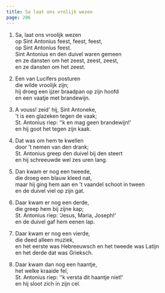 ```yaml
---
title: Sa laat ons vrolijk wezen
page: 206
---  
```


1. Sa, laat ons vroolijk wezen  
op Sint Antonius feest, feest, feest,  
op Sint Antonius feest.  
Sint Antonius en den duivel waren gemeen  
en ze dansten om het zeest, zeest, zeest,  
en ze dansten om het zeest.  


2. Een van Lucifers posturen  
die wilde vroolijk zijn;  
hij droeg een ijzer braadpan op zijn hoofd  
en een vaatje met brandewijn.  


3. A vouss! zeid' hij, Sint Antoneke,  
't is een glazeken tegen de vaak;  
St. Antonius riep: ‘'k en mag geen brandewijn!’  
en hij goot het tegen zijn kaak.  


4. Dat was om hem te kwellen  
door 't nemen van den drank;  
St. Antonius greep den duivel bij den steert  
en hij schreeuwde wel zes uren lang.  


5. Dan kwam er nog een tweede,  
die droeg een blauw kleed nat,  
maar hij ging hem aan en 't vaandel schoot in tween  
en de duivel viel op zijn gat.   

6. Daar kwam er nog een derde,  
die greep hem bij zijne kap;  
St. Antonius riep: ‘Jesus, Maria, Joseph!’  
en de duivel gaf hem eenen lap.  


7. Daar kwam er nog een vierde,  
die deed alleen muziek,  
en het eerste was Hebreeuwsch en het tweede was Latijn  
en het derde dat was Grieksch.  


8. Daar kwam dan nog een haantje,  
het welke kraaide fel,  
St. Antonius riep: ‘'k versta dit haantje niet!’  
en hij sloot zich in zijn cel.  